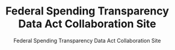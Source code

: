 ---
layout: resources-landing
title: "Federal Spending Transparency Data Act Collaboration Site"
subtitle: "Federal Spending Transparency Data Act Collaboration Site"
external_link: https://fedspendingtransparency.github.io/
filters: federal-financial-assistance uniform-guidance-2-cfr-200 website external
---